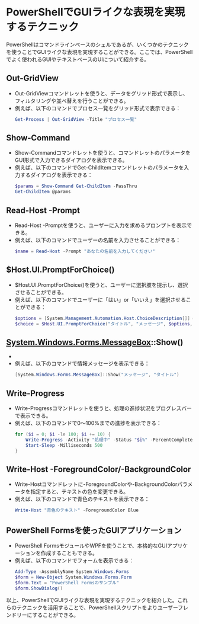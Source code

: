 # PowerShellでGUIライクな表現を実現するテクニック

PowerShellはコマンドラインベースのシェルであるが、いくつかのテクニックを使うことでGUIライクな表現を実現することができる。ここでは、PowerShellでよく使われるGUIやテキストベースのUIについて紹介する。

## Out-GridView
- Out-GridViewコマンドレットを使うと、データをグリッド形式で表示し、フィルタリングや並べ替えを行うことができる。
- 例えば、以下のコマンドでプロセス一覧をグリッド形式で表示できる：
  ```powershell
  Get-Process | Out-GridView -Title "プロセス一覧"
  ```

## Show-Command
- Show-Commandコマンドレットを使うと、コマンドレットのパラメータをGUI形式で入力できるダイアログを表示できる。
- 例えば、以下のコマンドでGet-ChildItemコマンドレットのパラメータを入力するダイアログを表示できる：
  ```powershell
  $params = Show-Command Get-ChildItem -PassThru
  Get-ChildItem @params
  ```

## Read-Host -Prompt
- Read-Host -Promptを使うと、ユーザーに入力を求めるプロンプトを表示できる。
- 例えば、以下のコマンドでユーザーの名前を入力させることができる：
  ```powershell
  $name = Read-Host -Prompt "あなたの名前を入力してください"
  ```

## $Host.UI.PromptForChoice()
- $Host.UI.PromptForChoice()を使うと、ユーザーに選択肢を提示し、選択させることができる。
- 例えば、以下のコマンドでユーザーに「はい」or「いいえ」を選択させることができる：
  ```powershell
  $options = [System.Management.Automation.Host.ChoiceDescription[]] @("&はい", "&いいえ")
  $choice = $Host.UI.PromptForChoice("タイトル", "メッセージ", $options, 0)
  ```

## [System.Windows.Forms.MessageBox]::Show()
- [System.Windows.Forms.MessageBox]::Show()を使うと、メッセージボックスを表示できる。
- 例えば、以下のコマンドで情報メッセージを表示できる：
  ```powershell
  [System.Windows.Forms.MessageBox]::Show("メッセージ", "タイトル")
  ```

## Write-Progress
- Write-Progressコマンドレットを使うと、処理の進捗状況をプログレスバーで表示できる。
- 例えば、以下のコマンドで0～100%までの進捗を表示できる：
  ```powershell
  for ($i = 0; $i -le 100; $i += 10) {
      Write-Progress -Activity "処理中" -Status "$i%" -PercentComplete $i
      Start-Sleep -Milliseconds 500
  }
  ```

## Write-Host -ForegroundColor/-BackgroundColor
- Write-Hostコマンドレットに-ForegroundColorや-BackgroundColorパラメータを指定すると、テキストの色を変更できる。
- 例えば、以下のコマンドで青色のテキストを表示できる：
  ```powershell
  Write-Host "青色のテキスト" -ForegroundColor Blue
  ```

## PowerShell Formsを使ったGUIアプリケーション
- PowerShell FormsモジュールやWPFを使うことで、本格的なGUIアプリケーションを作成することもできる。
- 例えば、以下のコマンドでフォームを表示できる：
  ```powershell
  Add-Type -AssemblyName System.Windows.Forms
  $form = New-Object System.Windows.Forms.Form
  $form.Text = "PowerShell Formsのサンプル"
  $form.ShowDialog()
  ```

以上、PowerShellでGUIライクな表現を実現するテクニックを紹介した。これらのテクニックを活用することで、PowerShellスクリプトをよりユーザーフレンドリーにすることができる。